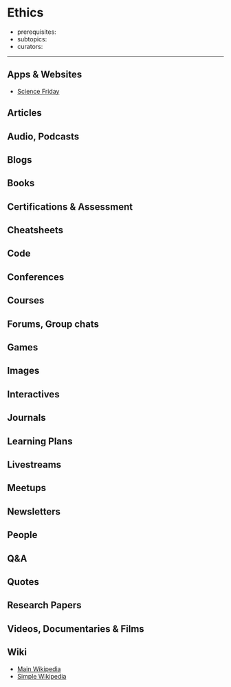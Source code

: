 # Ethics

- prerequisites:
- subtopics:
- curators:

------

## Apps & Websites

- [Science Friday](https://www.sciencefriday.com/topics/ethics-policy/)

## Articles

## Audio, Podcasts

## Blogs

## Books

## Certifications & Assessment

## Cheatsheets

## Code

## Conferences

## Courses

## Forums, Group chats

## Games

## Images

## Interactives

## Journals

## Learning Plans

## Livestreams

## Meetups

## Newsletters

## People

## Q&A

## Quotes

## Research Papers

## Videos, Documentaries & Films

## Wiki

- [Main Wikipedia](https://en.wikipedia.org/wiki/Ethics)
- [Simple Wikipedia](https://simple.wikipedia.org/wiki/Ethics)


